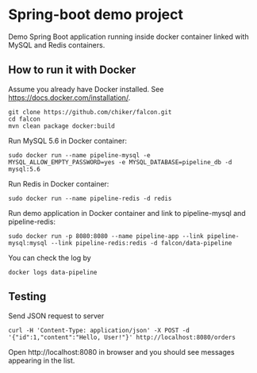 # Spring-boot demo project
Demo Spring Boot application running inside docker container linked with MySQL and Redis containers.

## How to run it with Docker
Assume you already have Docker installed. See https://docs.docker.com/installation/.

~~~
git clone https://github.com/chiker/falcon.git
cd falcon
mvn clean package docker:build
~~~

Run MySQL 5.6 in Docker container:

~~~
sudo docker run --name pipeline-mysql -e MYSQL_ALLOW_EMPTY_PASSWORD=yes -e MYSQL_DATABASE=pipeline_db -d mysql:5.6
~~~

Run Redis in Docker container:

~~~
sudo docker run --name pipeline-redis -d redis
~~~

Run demo application in Docker container and link to pipeline-mysql and pipeline-redis:

~~~
sudo docker run -p 8080:8080 --name pipeline-app --link pipeline-mysql:mysql --link pipeline-redis:redis -d falcon/data-pipeline
~~~

You can check the log by
~~~
docker logs data-pipeline
~~~

## Testing

Send JSON request to server

~~~
curl -H 'Content-Type: application/json' -X POST -d '{"id":1,"content":"Hello, User!"}' http://localhost:8080/orders
~~~

Open http://localhost:8080 in browser and you should see messages appearing in the list.